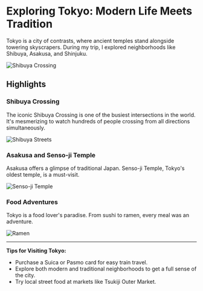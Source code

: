 # Exploring Tokyo: Modern Life Meets Tradition

Tokyo is a city of contrasts, where ancient temples stand alongside towering skyscrapers. During my trip, I explored neighborhoods like Shibuya, Asakusa, and Shinjuku.

![Shibuya Crossing](../images/tokyo/shibuya_crossing.jpg)

## Highlights

### Shibuya Crossing
The iconic Shibuya Crossing is one of the busiest intersections in the world. It's mesmerizing to watch hundreds of people crossing from all directions simultaneously.

![Shibuya Streets](../images/tokyo/shibuya_streets.jpg)

### Asakusa and Senso-ji Temple
Asakusa offers a glimpse of traditional Japan. Senso-ji Temple, Tokyo's oldest temple, is a must-visit.

![Senso-ji Temple](../images/tokyo/sensoji_temple.jpg)

### Food Adventures
Tokyo is a food lover's paradise. From sushi to ramen, every meal was an adventure.

![Ramen](../images/tokyo/ramen.jpg)

---

**Tips for Visiting Tokyo:**

- Purchase a Suica or Pasmo card for easy train travel.  
- Explore both modern and traditional neighborhoods to get a full sense of the city.  
- Try local street food at markets like Tsukiji Outer Market.  
